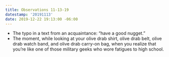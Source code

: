 ```yaml
---
title: Observations 11-13-19
datestamp: '20191113'
date: 2019-12-22 19:13:00 -06:00
---
```


- The typo in a text from an acquaintance: “have a good nugget.”
- The moment, while looking at your olive drab shirt, olive drab belt, olive drab watch band, and olive drab carry-on bag, when you realize that you’re like one of those military geeks who wore fatigues to high school.
